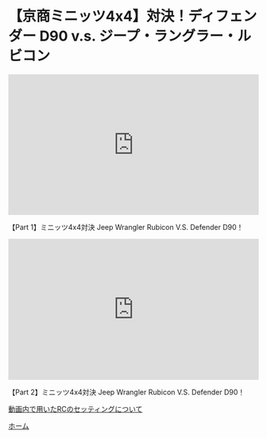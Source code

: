 # 【京商ミニッツ4x4】対決！ディフェンダー D90 v.s. ジープ・ラングラー・ルビコン<div style="position:relative; overflow:hidden; padding-bottom:56.25%"><iframe style="position:absolute; top:0; left:0; width:100%; height:100%; border:none;" src="https://www.youtube.com/embed/vVzEfW_LUFA" frameborder="0" allow="accelerometer; autoplay; clipboard-write; encrypted-media; gyroscope; picture-in-picture" loading="lazy" allowfullscreen=""></iframe></div><p>【Part 1】ミニッツ4x4対決 Jeep Wrangler Rubicon V.S. Defender D90！</p><div style="position:relative; overflow:hidden; padding-bottom:56.25%"><iframe style="position:absolute; top:0; left:0; width:100%; height:100%; border:none;" src="https://www.youtube.com/embed/B5l_WapXDhI" frameborder="0" allow="accelerometer; autoplay; clipboard-write; encrypted-media; gyroscope; picture-in-picture" loading="lazy" allowfullscreen=""></iframe></div><p>【Part 2】ミニッツ4x4対決 Jeep Wrangler Rubicon V.S. Defender D90！</p>[動画内で用いたRCのセッティングについて](/steering_settings/)[ホーム](/)